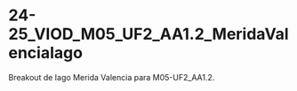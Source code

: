 # 24-25_VIOD_M05_UF2_AA1.2_MeridaValenciaIago
 Breakout de Iago Merida Valencia para M05-UF2_AA1.2.
